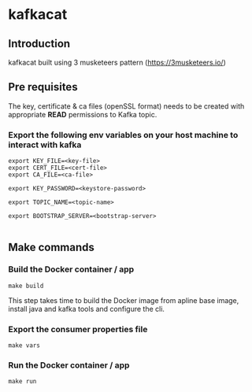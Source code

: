 # kafkacat
## Introduction
kafkacat built using 3 musketeers pattern (https://3musketeers.io/)
 
 
## Pre requisites
The key, certificate & ca files (openSSL format) needs to be created with appropriate **READ** permissions to Kafka topic.

 
### Export the following env variables on your host machine to interact with kafka
```
export KEY_FILE=<key-file>
export CERT_FILE=<cert-file>
export CA_FILE=<ca-file>

export KEY_PASSWORD=<keystore-password>
 
export TOPIC_NAME=<topic-name>
 
export BOOTSTRAP_SERVER=<bootstrap-server>
 
```
 
## Make commands 
### Build the Docker container / app
```
make build
```
This step takes time to build the Docker image from apline base image, install java and kafka tools and configure the cli.
 
### Export the consumer properties file
```
make vars
```
 
### Run the Docker container / app
```
make run
```
